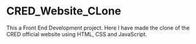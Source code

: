 # CRED_Website_CLone
This a Front End Development project. Here I have made the clone of the CRED official website using HTML, CSS and JavaScript.
